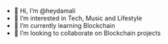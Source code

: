 - 👋 Hi, I’m @heydamali
- 👀 I’m interested in Tech, Music and Lifestyle
- 🌱 I’m currently learning Blockchain
- 💞️ I’m looking to collaborate on Blockchain projects

<!---
heydamali/heydamali is a ✨ special ✨ repository because its `README.md` (this file) appears on your GitHub profile.
You can click the Preview link to take a look at your changes.
--->

